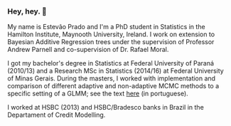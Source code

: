 ### Hey, hey. 👋

My name is Estevão Prado and I'm a PhD student in Statistics in the Hamilton Institute, Maynooth University, Ireland. I work on extension to Bayesian Additive Regression trees under the supervision of Professor Andrew Parnell and co-supervision of Dr. Rafael Moral.

I got my bachelor's degree in Statistics at Federal University of Paraná (2010/13) and a Research MSc in Statistics (2014/16) at Federal University of Minas Gerais. During the masters, I worked with implementation and comparison of different adaptive and non-adaptive MCMC methods to a specific setting of a GLMM; see the text [here](https://repositorio.ufmg.br/bitstream/1843/BUBD-A9ZGXY/1/principal.pdf) (in portuguese).

I worked at HSBC (2013) and HSBC/Bradesco banks in Brazil in the Departament of Credit Modelling.

<!--
My main research interests lie in computational statistics and statistical modeling through GLMMs, estimation equations, and bayesian and likelihood-based methods. Besides the theoretical background, I love to analyze data and make pretty and useful visualizations.


**ebprado/ebprado** is a ✨ _special_ ✨ repository because its `README.md` (this file) appears on your GitHub profile.

Here are some ideas to get you started:

- 🔭 I’m currently working on ...
- 🌱 I’m currently learning ...
- 👯 I’m looking to collaborate on ...
- 🤔 I’m looking for help with ...
- 💬 Ask me about ...
- 📫 How to reach me: ...
- ⚡ Fun fact: ...
-->
